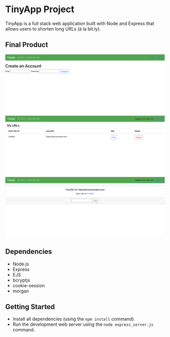 # TinyApp Project

TinyApp is a full stack web application built with Node and Express that allows users to shorten long URLs (à la bit.ly).

## Final Product

!["This is the register page that allows user to create an account to be able to use the application"](https://github.com/xebol/tinyapp/blob/main/docs/register-page.png?raw=true)
!["This is the My URLs page, where only a user can see the list of URLs that they shortened"](https://github.com/xebol/tinyapp/blob/main/docs/urls-page.png?raw=true)
!["This is the page where the user can create a shortened URL and it will redirect to the original website URL they submitted"](https://github.com/xebol/tinyapp/blob/main/docs/urls:new-page.png?raw=true)

## Dependencies

- Node.js
- Express
- EJS
- bcryptjs
- cookie-session
- morgan

## Getting Started

- Install all dependencies (using the `npm install` command).
- Run the development web server using the `node express_server.js` command.